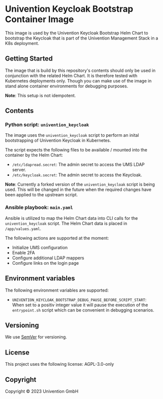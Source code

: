 <!--
SPDX-FileCopyrightText: 2023 Univention GmbH
SPDX-License-Identifier: AGPL-3.0-only
-->

# Univention Keycloak Bootstrap Container Image

This image is used by the Univention Keycloak Bootstrap Helm Chart to bootstrap the Keycloak that is part of the Univention Management Stack in a K8s deployment.

## Getting Started

The image that is build by this repository's contents should only be used in conjunction with the related Helm Chart.
It is therefore tested with Kubernetes deployments only. Though you can make use of the image in stand alone
container environments for debugging purposes.

**Note**: This setup is not idempotent.

## Contents

### Python script: `univention_keycloak`

The image uses the `univention_keycloak` script to perform an inital bootstrapping of Univention Keycloak in Kubernetes.

The script expects the following files to be available / mounted into the container by the Helm Chart:

- `/etc/ldapread.secret`: The admin secret to access the UMS LDAP server.
- `/etc/keycloak.secret`: The admin secret to access the Keycloak.

**Note**: Currently a forked version of the `univention_keycloak` script is being used. This will be changed in the
future when the required changes have been applied to the upstream script.

### Ansible playbook: `main.yaml`

Ansible is utilized to map the Helm Chart data into CLI calls for the `univention_keycloak` script. The Helm Chart data
is placed in `/app/values.yaml`.

The following actions are supported at the moment:
- Initialize UMS configuration
- Enable 2FA
- Configure additional LDAP mappers
- Configure links on the login page

## Environment variables

The following environment variables are supported:

- `UNIVENTION_KEYCLOAK_BOOTSTRAP_DEBUG_PAUSE_BEFORE_SCRIPT_START`: When set to a positiv integer value it will pause the execution of the `entrypoint.sh` script which can be convenient in debugging scenarios.

## Versioning

We use [SemVer](http://semver.org/) for versioning.

## License

This project uses the following license: AGPL-3.0-only

## Copyright

Copyright © 2023 Univention GmbH
